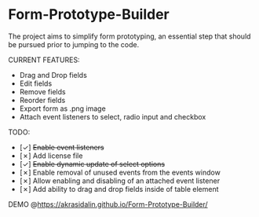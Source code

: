 # Form-Prototype-Builder

The project aims to simplify form prototyping, an essential step that should be pursued prior to jumping to the code.

CURRENT FEATURES:
- Drag and Drop fields
- Edit fields
- Remove fields
- Reorder fields
- Export form as .png image
- Attach event listeners to select, radio input and checkbox



TODO:
- [&check;] ~~Enable event listeners~~
- [&cross;] Add license file
- [&check;] ~~Enable dynamic update of select options~~
- [&cross;] Enable removal of unused events from the events window
- [&cross;] Allow enabling and disabling of an attached event listener
- [&cross;] Add ability to drag and drop fields inside of table element

DEMO @https://akrasidalin.github.io/Form-Prototype-Builder/
